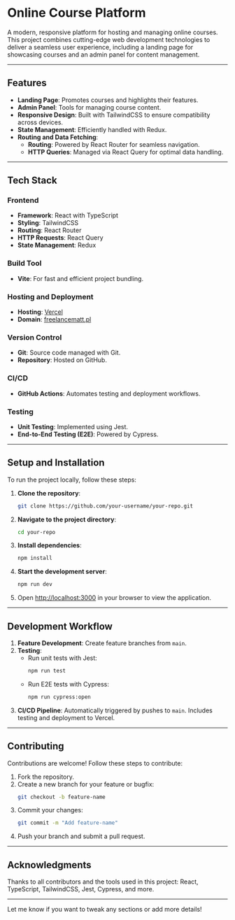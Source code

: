 # **Online Course Platform**

A modern, responsive platform for hosting and managing online courses. This project combines cutting-edge web development technologies to deliver a seamless user experience, including a landing page for showcasing courses and an admin panel for content management.

---

## **Features**

- **Landing Page**: Promotes courses and highlights their features.
- **Admin Panel**: Tools for managing course content.
- **Responsive Design**: Built with TailwindCSS to ensure compatibility across devices.
- **State Management**: Efficiently handled with Redux.
- **Routing and Data Fetching**:
  - **Routing**: Powered by React Router for seamless navigation.
  - **HTTP Queries**: Managed via React Query for optimal data handling.

---

## **Tech Stack**

### **Frontend**
- **Framework**: React with TypeScript
- **Styling**: TailwindCSS
- **Routing**: React Router
- **HTTP Requests**: React Query
- **State Management**: Redux

### **Build Tool**
- **Vite**: For fast and efficient project bundling.

### **Hosting and Deployment**
- **Hosting**: [Vercel](https://vercel.com/)
- **Domain**: [freelancematt.pl](https://freelancematt.pl)

### **Version Control**
- **Git**: Source code managed with Git.
- **Repository**: Hosted on GitHub.

### **CI/CD**
- **GitHub Actions**: Automates testing and deployment workflows.

### **Testing**
- **Unit Testing**: Implemented using Jest.
- **End-to-End Testing (E2E)**: Powered by Cypress.

---

## **Setup and Installation**

To run the project locally, follow these steps:

1. **Clone the repository**:
   ```bash
   git clone https://github.com/your-username/your-repo.git
   ```
2. **Navigate to the project directory**:
   ```bash
   cd your-repo
   ```
3. **Install dependencies**:
   ```bash
   npm install
   ```
4. **Start the development server**:
   ```bash
   npm run dev
   ```
5. Open [http://localhost:3000](http://localhost:3000) in your browser to view the application.

---

## **Development Workflow**

1. **Feature Development**: Create feature branches from `main`.
2. **Testing**:
   - Run unit tests with Jest:
     ```bash
     npm run test
     ```
   - Run E2E tests with Cypress:
     ```bash
     npm run cypress:open
     ```
3. **CI/CD Pipeline**: Automatically triggered by pushes to `main`. Includes testing and deployment to Vercel.

---

## **Contributing**

Contributions are welcome! Follow these steps to contribute:

1. Fork the repository.
2. Create a new branch for your feature or bugfix:
   ```bash
   git checkout -b feature-name
   ```
3. Commit your changes:
   ```bash
   git commit -m "Add feature-name"
   ```
4. Push your branch and submit a pull request.

---


## **Acknowledgments**

Thanks to all contributors and the tools used in this project: React, TypeScript, TailwindCSS, Jest, Cypress, and more.

---

Let me know if you want to tweak any sections or add more details!

